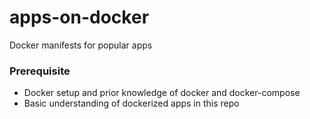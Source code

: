 # apps-on-docker #


Docker manifests for popular apps

### Prerequisite 
* Docker setup and prior knowledge of docker and docker-compose
* Basic understanding of dockerized apps in this repo
